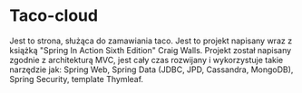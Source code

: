 # Taco-cloud
Jest to strona, służąca do zamawiania taco. Jest to projekt napisany wraz z książką "Spring In Action Sixth Edition" Craig Walls.
Projekt został napisany zgodnie z architekturą MVC, jest cały czas rozwijany i wykorzystuje takie narzędzie jak: 
Spring Web,
Spring Data (JDBC, JPD, Cassandra, MongoDB),
Spring Security,
template Thymleaf.
